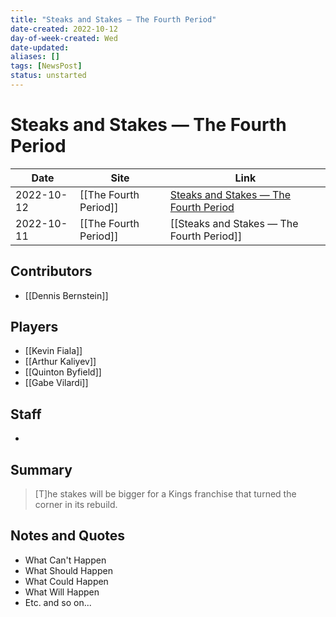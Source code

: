 ```yaml
---
title: "Steaks and Stakes — The Fourth Period"
date-created: 2022-10-12
day-of-week-created: Wed
date-updated: 
aliases: []
tags: [NewsPost]
status: unstarted
---
```


# Steaks and Stakes — The Fourth Period

Date | Site | Link
---|---|---
2022-10-12 | [[The Fourth Period]] | [Steaks and Stakes — The Fourth Period](https://www.thefourthperiod.com/bernstein/steaks-and-stakes)
2022-10-11 | [[The Fourth Period]] | [[Steaks and Stakes — The Fourth Period]]

## Contributors
- [[Dennis Bernstein]]


## Players
- [[Kevin Fiala]]
- [[Arthur Kaliyev]]
- [[Quinton Byfield]]
- [[Gabe Vilardi]]



## Staff
- 


## Summary
> \[T]he stakes will be bigger for a Kings franchise that turned the corner in its rebuild. 




## Notes and Quotes
- What Can't Happen
- What Should Happen
- What Could Happen
- What Will Happen
- Etc. and so on...


